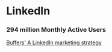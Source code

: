 # LinkedIn

### 294 million Monthly Active Users

[Buffers' A LinkedIn marketing strategy](https://buffer.com/library/linkedin-marketing-strategy)

